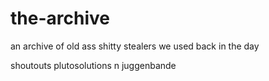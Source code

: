 # the-archive
an archive of old ass shitty stealers we used back in the day

shoutouts plutosolutions n juggenbande
